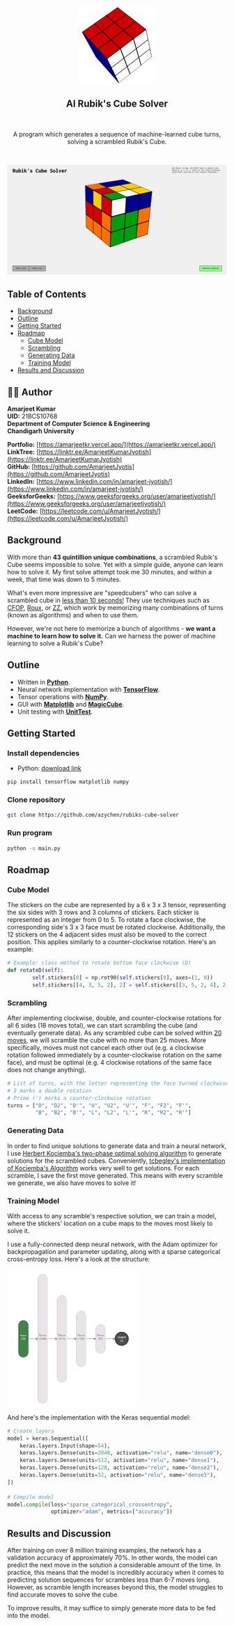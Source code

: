 <!-- PROJECT LOGO -->
<br />
<p align="center">
    <a href="https://github.com/azychen/rubiks-cube-solver">
        <img src="assets/animations/spinning_cube.gif" alt="Logo" width="180" >
    </a>
    <h2 align="center" >AI Rubik's Cube Solver</h2>
    <br />
  <p align="center">
    A program which generates a sequence of machine-learned cube turns, solving a scrambled Rubik's Cube.
    <br />
  </p>
</p>
    <br />

![GIF](assets/animations/solve0.gif)

<!-- TABLE OF CONTENTS -->

## Table of Contents

* [Background](#background)
* [Outline](#outline)
* [Getting Started](#getting-started)
* [Roadmap](#roadmap)
  + [Cube Model](#cube-model)
  + [Scrambling](#scrambling)
  + [Generating Data](#generating-data)
  + [Training Model](#training-model)
* [Results and Discussion](#results-and-discussion)

<!-- * [Conclusion](#conclusion) -->
<!-- * [Contact](#contact) -->
<!-- * [Acknowledgements](#acknowledgements) -->

<!-- BACKGROUND -->

## 🧑‍💻 Author

**Amarjeet Kumar**  
**UID:** 21BCS10768  
**Department of Computer Science & Engineering**  
**Chandigarh University**

**Portfolio:** [https://amarjeetkr.vercel.app/](https://amarjeetkr.vercel.app/)  
**LinkTree:** [https://linktr.ee/AmarjeetKumarJyotish](https://linktr.ee/AmarjeetKumarJyotish)  
**GitHub:** [https://github.com/AmarjeetJyotis](https://github.com/AmarjeetJyotis)  
**LinkedIn:** [https://www.linkedin.com/in/amarjeet-jyotish/](https://www.linkedin.com/in/amarjeet-jyotish/)  
**GeeksforGeeks:** [https://www.geeksforgeeks.org/user/amarjeetjyotish/](https://www.geeksforgeeks.org/user/amarjeetjyotish/)  
**LeetCode:** [https://leetcode.com/u/AmarjeetJyotish/](https://leetcode.com/u/AmarjeetJyotish/)


## Background

<!-- [![Product Name Screen Shot][product-screenshot]](https://example.com) -->

With more than **43 quintillion unique combinations**, a scrambled Rubik's Cube seems impossible to solve. Yet with a simple guide, anyone can learn how to solve it. My first solve attempt took me 30 minutes, and within a week, that time was down to 5 minutes. 

What's even more impressive are "speedcubers" who can solve a scrambled cube in [less than 10 seconds!](https://www.youtube.com/watch?v=NevGDFBfQGw) They use techniques such as [CFOP](https://www.speedsolving.com/wiki/index.php/CFOP_method), [Roux](https://www.speedsolving.com/wiki/index.php/Roux_method), or [ZZ](https://www.speedsolving.com/wiki/index.php/ZZ_method), which work by memorizing many combinations of turns (known as algorithms) and when to use them.

However, we're not here to memorize a bunch of algorithms - **we want a machine to learn how to solve it.** Can we harness the power of machine learning to solve a Rubik's Cube?

<!-- OUTLINE -->

## Outline

* Written in [**Python**](https://www.python.org/).
* Neural network implementation with [**TensorFlow**](https://www.tensorflow.org/).
* Tensor operations with [**NumPy**](https://numpy.org/).
* GUI with [**Matplotlib**](https://matplotlib.org/) and [**MagicCube**](https://github.com/davidwhogg/MagicCube).
* Unit testing  with [**UnitTest**](https://docs.python.org/3/library/unittest.html).

<!-- DEMO -->

<!-- ## Demo -->

<!-- Getting Started -->

## Getting Started

### Install dependencies

* Python: [download link](https://www.python.org/downloads/)

``` sh
pip install tensorflow matplotlib numpy
```

### Clone repository

``` sh
git clone https://github.com/azychen/rubiks-cube-solver
```

### Run program

``` sh
python -u main.py
```

<!-- ROADMAP -->

## Roadmap

<!-- CUBE MODEL -->

### Cube Model

The stickers on the cube are represented by a 6 x 3 x 3 tensor, representing the six sides with 3 rows and 3 columns of stickers. Each sticker is represented as an integer from 0 to 5. To rotate a face clockwise, the corresponding side's 3 x 3 face must be rotated clockwise. Additionally, the 12 stickers on the 4 adjacent sides must also be moved to the correct position. This applies similarly to a counter-clockwise rotation. Here's an example:

``` python
# Example: class method to rotate bottom face clockwise (D)
def rotateD(self):
        self.stickers[0] = np.rot90(self.stickers[0], axes=(1, 0))
        self.stickers[[4, 3, 5, 2], 2] = self.stickers[[3, 5, 2, 4], 2]
```

<!-- SCRAMBLING -->

### Scrambling

After implementing clockwise, double, and counter-clockwise rotations for all 6 sides (18 moves total), we can start scrambling the cube (and eventually generate data). As any scrambled cube can be solved within [20 moves](https://www.cube20.org/#:~:text=New%20results%3A%20God's%20Number%20is,requires%20more%20than%20twenty%20moves.&text=At%20long%20last%2C%20God's%20Number%20has%20been%20shown%20to%20be%2020. "God's Number"), we will scramble the cube with no more than 25 moves. More specifically, moves must not cancel each other out (e.g. a clockwise rotation followed immediately by a counter-clockwise rotation on the same face), and must be optimal (e.g. 4 clockwise rotations of the same face does not change anything).

``` python
# List of turns, with the letter representing the face turned clockwise
# 2 marks a double rotation
# Prime (') marks a counter-clockwise rotation
turns = ["D", "D2", "D'", "U", "U2", "U'", "F", "F2", "F'",
         "B", "B2", "B'", "L", "L2", "L'", "R", "R2", "R'"]
```

<!-- GENERATING DATA -->

### Generating Data

In order to find unique solutions to generate data and train a neural network, I use [Herbert Kociemba's two-phase optimal solving algorithm](https://en.wikipedia.org/wiki/Optimal_solutions_for_Rubik%27s_Cube#Kociemba's_algorithm "Kociemba's Algorithm") to generate solutions for the scrambled cubes. Conveniently, [tcbegley's implementation of Kociemba's Algorithm](https://github.com/tcbegley/cube-solver) works very well to get solutions. For each scramble, I save the first move generated. This means with every scramble we generate, we also have moves to solve it! 

<!-- TRAINING MODEL -->

### Training Model

With access to any scramble's respective solution, we can train a model, where the stickers' location on a cube maps to the moves most likely to solve it. 

I use a fully-connected deep neural network, with the Adam optimizer for backpropagation and parameter updating, along with a sparse categorical cross-entropy loss. Here's a look at the structure:

<img src="assets/images/nn-architecture.png" alt="Model Architecture" width="300"/>
<!-- <p align="center">

    <a href="https://github.com/azychen/rubiks-cube-solver">
      <img src="assets/images/nn-architecture.png" alt="Model Architecture" width="320" >

  </a>
</p> -->

And here's the implementation with the Keras sequential model:

``` python
# Create layers
model = keras.Sequential([
    keras.layers.Input(shape=54),
    keras.layers.Dense(units=2048, activation="relu", name="dense0"),
    keras.layers.Dense(units=512, activation="relu", name="dense1"),
    keras.layers.Dense(units=128, activation="relu", name="dense2"),
    keras.layers.Dense(units=32, activation="relu", name="dense3"),
])

# Compile model
model.compile(loss="sparse_categorical_crossentropy",
              optimizer="adam", metrics=["accuracy"])
```

## Results and Discussion

After training on over 8 million training examples, the network has a validation accuracy of approximately 70%. In other words, the model can predict the next move in the solution a considerable amount of the time. In practice, this means that the model is incredibly accuracy when it comes to predicting solution sequences for scrambles less than 6-7 moves long. However, as scramble length increases beyond this, the model struggles to find accurate moves to solve the cube.

To improve results, it may suffice to simply generate more data to be fed into the model. 

<!-- 

## Conclusion -->
